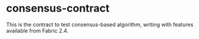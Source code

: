 # consensus-contract

This is the contract to test consensus-based algorithm, writing with features available from Fabric 2.4.
